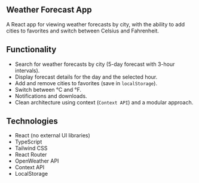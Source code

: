 ## Weather Forecast App

A React app for viewing weather forecasts by city, with the ability to add cities to favorites and switch between Celsius and Fahrenheit.

## Functionality

- Search for weather forecasts by city (5-day forecast with 3-hour intervals).
- Display forecast details for the day and the selected hour.
- Add and remove cities to favorites (save in `localStorage`).
- Switch between °C and °F.
- Notifications and downloads.
- Clean architecture using context (`Context API`) and a modular approach.

## Technologies

- React (no external UI libraries)
- TypeScript
- Tailwind CSS
- React Router
- OpenWeather API
- Context API
- LocalStorage
